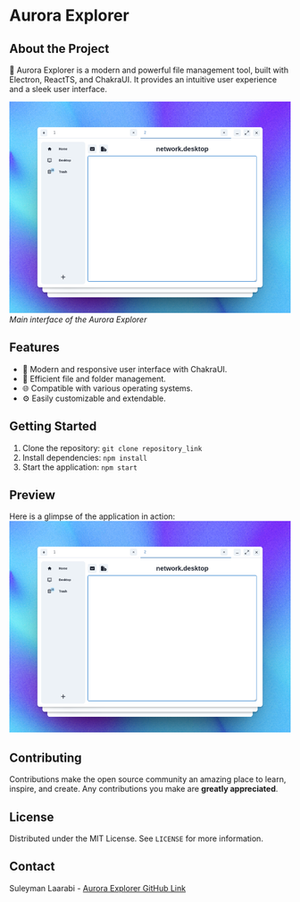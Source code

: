 # Aurora Explorer

## About the Project
🚀 Aurora Explorer is a modern and powerful file management tool, built with Electron, ReactTS, and ChakraUI. It provides an intuitive user experience and a sleek user interface.

![Main Interface of Aurora Explorer](preview/shot2.png)
*Main interface of the Aurora Explorer*

## Features
- 🌟 Modern and responsive user interface with ChakraUI.
- 📁 Efficient file and folder management.
- 🌐 Compatible with various operating systems.
- ⚙️ Easily customizable and extendable.

## Getting Started
1. Clone the repository: `git clone repository_link`
2. Install dependencies: `npm install`
3. Start the application: `npm start`

## Preview
Here is a glimpse of the application in action:
![Application Preview](preview/shot2.png)

## Contributing
Contributions make the open source community an amazing place to learn, inspire, and create. Any contributions you make are **greatly appreciated**.

## License
Distributed under the MIT License. See `LICENSE` for more information.

## Contact
Suleyman Laarabi - [Aurora Explorer GitHub Link](https://github.com/suleymanlaarabi/Aurora-Explorer)
